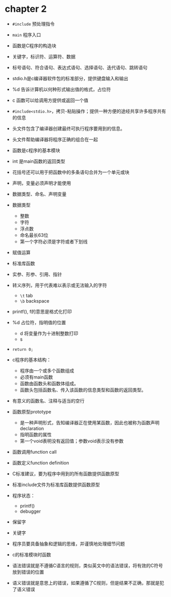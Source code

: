 # chapter 2

- `#include` 预处理指令
- `main` 程序入口
- 函数是C程序的构造块
- 关键字，标识符、运算符、数据
- 标号语句、符合语句、表达式语句、选择语句、迭代语句、跳转语句

- stdio.h是c编译器软件包的标准部分，提供键盘输入和输出

- %d 告诉计算机以何种形式输出值的格式，占位符
- c 函数可以给调用方提供或返回一个值

- `#include<stdio.h>`，拷贝-粘贴操作；提供一种方便的途经共享许多程序共有的信息

- 头文件包含了编译器创建最终可执行程序要用到的信息。
- 头文件帮助编译器将程序正确的组合在一起

- 函数是c程序的基本模块
- int 是main函数的返回类型
- 花括号还可以用于把函数中的多条语句合并为一个单元或块
- 声明，变量必须声明才能使用
- 数据类型、命名、声明变量

- 数据类型
  - 整数
  - 字符
  - 浮点数
  - 命名最长63位
  - 第一个字符必须是字符或者下划线

- 赋值运算

- 标准库函数
- 实参、形参、引用、指针
- 转义序列，用于代表难以表示或无法输入的字符
  - `\t` tab
  - `\b` backspace

- printf(), f的意思是格式化打印
- %d 占位符，指明值的位置
  - d 将变量作为十进制整数打印
  - s

- `return 0;`

- c程序的基本结构：
  - 程序由一个或多个函数组成
  - 必须有main函数
  - 函数由函数头和函数体组成。
  - 函数头包括函数名、传入该函数的信息类型和函数的返回类型。

- 有意义的函数名、注释与适当的空行

- 函数原型prototype
  - 是一种声明形式，告知编译器正在使用某函数，因此也被称为函数声明declaration
  - 指明函数的属性
  - 第一个void表明没有返回值；参数void表示没有参数
- 函数调用function call
- 函数定义function definition

- C标准建议，要为程序中用到的所有函数提供函数原型
- 标准include文件为标准库函数提供函数原型

- 程序状态：
  - printf()
  - debugger

- 保留字
- 关键字

- 程序员要具备抽象和逻辑的思维，并谨慎地处理细节问题

- c的标准模块时函数
- 语法错误就是不遵循C语言的规则，类似英文中的语法错误，将有效的C符号放到错误的位置
- 语义错误就是意思上的错误，如果遵循了C规则，但是结果不正确，那就是犯了语义错误
